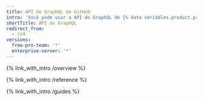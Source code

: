 ```yaml
---
title: API do GraphQL do GitHub
intro: 'Você pode usar a API do GraphQL de {% data variables.product.prodname_dotcom %} para criar consultas precisas e flexíveis para os dados que você precisa integrar ao {% data variables.product.prodname_dotcom %}.'
shortTitle: API do GraphQL
redirect_from:
  - /v4
versions:
  free-pro-team: '*'
  enterprise-server: '*'
---
```


{% link_with_intro /overview %}

{% link_with_intro /reference %}

{% link_with_intro /guides %}
